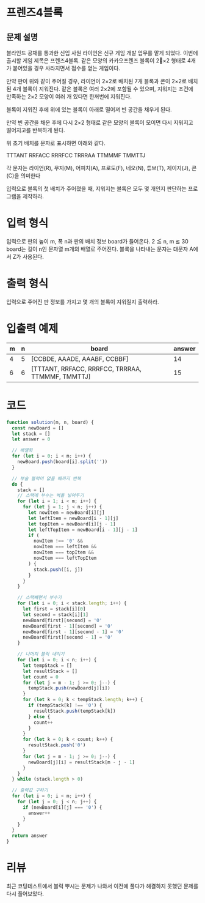 # 프렌즈4블록

## 문제 설명

블라인드 공채를 통과한 신입 사원 라이언은 신규 게임 개발 업무를 맡게 되었다. 이번에 출시할 게임 제목은 프렌즈4블록.
같은 모양의 카카오프렌즈 블록이 2×2 형태로 4개가 붙어있을 경우 사라지면서 점수를 얻는 게임이다.

만약 판이 위와 같이 주어질 경우, 라이언이 2×2로 배치된 7개 블록과 콘이 2×2로 배치된 4개 블록이 지워진다. 같은 블록은 여러 2×2에 포함될 수 있으며, 지워지는 조건에 만족하는 2×2 모양이 여러 개 있다면 한꺼번에 지워진다.

블록이 지워진 후에 위에 있는 블록이 아래로 떨어져 빈 공간을 채우게 된다.

만약 빈 공간을 채운 후에 다시 2×2 형태로 같은 모양의 블록이 모이면 다시 지워지고 떨어지고를 반복하게 된다.

위 초기 배치를 문자로 표시하면 아래와 같다.

TTTANT
RRFACC
RRRFCC
TRRRAA
TTMMMF
TMMTTJ

각 문자는 라이언(R), 무지(M), 어피치(A), 프로도(F), 네오(N), 튜브(T), 제이지(J), 콘(C)을 의미한다

입력으로 블록의 첫 배치가 주어졌을 때, 지워지는 블록은 모두 몇 개인지 판단하는 프로그램을 제작하라.

# 입력 형식

입력으로 판의 높이 m, 폭 n과 판의 배치 정보 board가 들어온다.
2 ≦ n, m ≦ 30
board는 길이 n인 문자열 m개의 배열로 주어진다. 블록을 나타내는 문자는 대문자 A에서 Z가 사용된다.

# 출력 형식

입력으로 주어진 판 정보를 가지고 몇 개의 블록이 지워질지 출력하라.

# 입출력 예제

| m   | n   | board                                            | answer |
| --- | --- | ------------------------------------------------ | ------ |
| 4   | 5   | [CCBDE, AAADE, AAABF, CCBBF]                     | 14     |
| 6   | 6   | [TTTANT, RRFACC, RRRFCC, TRRRAA, TTMMMF, TMMTTJ] | 15     |

# 코드

```js
function solution(m, n, board) {
  const newBoard = []
  let stack = []
  let answer = 0

  // 배열화
  for (let i = 0; i < m; i++) {
    newBoard.push(board[i].split(''))
  }

  // 부술 블럭이 없을 때까지 반복
  do {
    stack = []
    // 스택에 부수는 벽돌 넣어두기
    for (let i = 1; i < m; i++) {
      for (let j = 1; j < n; j++) {
        let nowItem = newBoard[i][j]
        let leftItem = newBoard[i - 1][j]
        let topItem = newBoard[i][j - 1]
        let leftTopItem = newBoard[i - 1][j - 1]
        if (
          nowItem !== '0' &&
          nowItem === leftItem &&
          nowItem === topItem &&
          nowItem === leftTopItem
        ) {
          stack.push([i, j])
        }
      }
    }

    // 스택빼면서 부수기
    for (let i = 0; i < stack.length; i++) {
      let first = stack[i][0]
      let second = stack[i][1]
      newBoard[first][second] = '0'
      newBoard[first - 1][second] = '0'
      newBoard[first - 1][second - 1] = '0'
      newBoard[first][second - 1] = '0'
    }

    // 나머지 블럭 내리기
    for (let i = 0; i < n; i++) {
      let tempStack = []
      let resultStack = []
      let count = 0
      for (let j = m - 1; j >= 0; j--) {
        tempStack.push(newBoard[j][i])
      }
      for (let k = 0; k < tempStack.length; k++) {
        if (tempStack[k] !== '0') {
          resultStack.push(tempStack[k])
        } else {
          count++
        }
      }
      for (let k = 0; k < count; k++) {
        resultStack.push('0')
      }
      for (let j = m - 1; j >= 0; j--) {
        newBoard[j][i] = resultStack[m - j - 1]
      }
    }
  } while (stack.length > 0)

  // 출력값 구하기
  for (let i = 0; i < m; i++) {
    for (let j = 0; j < n; j++) {
      if (newBoard[i][j] === '0') {
        answer++
      }
    }
  }
  return answer
}
```

# 리뷰

최근 코딩테스트에서 블럭 뿌시는 문제가 나와서 이전에 풀다가 해결하지 못했던 문제를 다시 풀어보았다.
